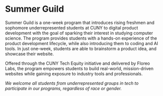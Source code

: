 # Summer Guild

Summer Guild is a one-week program that introduces rising freshmen and sophomore underrepresented students at CUNY to digital product development with the goal of sparking their interest in studying computer science. The program provides students with a hands-on experience of the product development lifecycle, while also introducing them to coding and AI tools. In just one-week, students are able to brainstorm a product idea, and showcase their website.

Offered through the CUNY Tech Equity initiative and delivered by Floreo Labs, the program empowers students to build real-world, mission-driven websites while gaining exposure to industry tools and professionals.

*We welcome all students from underrepresented groups in tech to participate in our programs, regardless of race or gender.*
